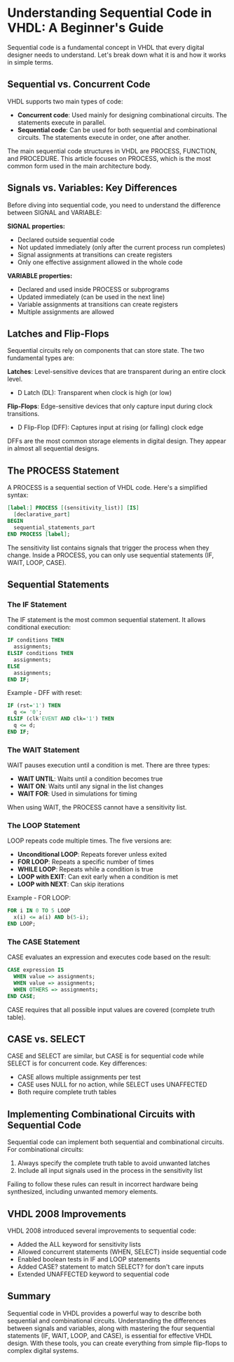 # Understanding Sequential Code in VHDL: A Beginner's Guide

Sequential code is a fundamental concept in VHDL that every digital designer needs to understand. Let's break down what it is and how it works in simple terms.

## Sequential vs. Concurrent Code

VHDL supports two main types of code:

- **Concurrent code**: Used mainly for designing combinational circuits. The statements execute in parallel.
- **Sequential code**: Can be used for both sequential and combinational circuits. The statements execute in order, one after another.

The main sequential code structures in VHDL are PROCESS, FUNCTION, and PROCEDURE. This article focuses on PROCESS, which is the most common form used in the main architecture body.

## Signals vs. Variables: Key Differences

Before diving into sequential code, you need to understand the difference between SIGNAL and VARIABLE:

**SIGNAL properties:**
- Declared outside sequential code
- Not updated immediately (only after the current process run completes)
- Signal assignments at transitions can create registers
- Only one effective assignment allowed in the whole code

**VARIABLE properties:**
- Declared and used inside PROCESS or subprograms
- Updated immediately (can be used in the next line)
- Variable assignments at transitions can create registers
- Multiple assignments are allowed

## Latches and Flip-Flops

Sequential circuits rely on components that can store state. The two fundamental types are:

**Latches**: Level-sensitive devices that are transparent during an entire clock level.
- D Latch (DL): Transparent when clock is high (or low)

**Flip-Flops**: Edge-sensitive devices that only capture input during clock transitions.
- D Flip-Flop (DFF): Captures input at rising (or falling) clock edge

DFFs are the most common storage elements in digital design. They appear in almost all sequential designs.

## The PROCESS Statement

A PROCESS is a sequential section of VHDL code. Here's a simplified syntax:

```vhdl
[label:] PROCESS [(sensitivity_list)] [IS]
  [declarative_part]
BEGIN
  sequential_statements_part
END PROCESS [label];
```

The sensitivity list contains signals that trigger the process when they change. Inside a PROCESS, you can only use sequential statements (IF, WAIT, LOOP, CASE).

## Sequential Statements

### The IF Statement

The IF statement is the most common sequential statement. It allows conditional execution:

```vhdl
IF conditions THEN
  assignments;
ELSIF conditions THEN
  assignments;
ELSE
  assignments;
END IF;
```

Example - DFF with reset:
```vhdl
IF (rst='1') THEN
  q <= '0';
ELSIF (clk'EVENT AND clk='1') THEN
  q <= d;
END IF;
```

### The WAIT Statement

WAIT pauses execution until a condition is met. There are three types:

- **WAIT UNTIL**: Waits until a condition becomes true
- **WAIT ON**: Waits until any signal in the list changes
- **WAIT FOR**: Used in simulations for timing

When using WAIT, the PROCESS cannot have a sensitivity list.

### The LOOP Statement

LOOP repeats code multiple times. The five versions are:

- **Unconditional LOOP**: Repeats forever unless exited
- **FOR LOOP**: Repeats a specific number of times
- **WHILE LOOP**: Repeats while a condition is true
- **LOOP with EXIT**: Can exit early when a condition is met
- **LOOP with NEXT**: Can skip iterations

Example - FOR LOOP:
```vhdl
FOR i IN 0 TO 5 LOOP
  x(i) <= a(i) AND b(5-i);
END LOOP;
```

### The CASE Statement

CASE evaluates an expression and executes code based on the result:

```vhdl
CASE expression IS
  WHEN value => assignments;
  WHEN value => assignments;
  WHEN OTHERS => assignments;
END CASE;
```

CASE requires that all possible input values are covered (complete truth table).

## CASE vs. SELECT

CASE and SELECT are similar, but CASE is for sequential code while SELECT is for concurrent code. Key differences:

- CASE allows multiple assignments per test
- CASE uses NULL for no action, while SELECT uses UNAFFECTED
- Both require complete truth tables

## Implementing Combinational Circuits with Sequential Code

Sequential code can implement both sequential and combinational circuits. For combinational circuits:

1. Always specify the complete truth table to avoid unwanted latches
2. Include all input signals used in the process in the sensitivity list

Failing to follow these rules can result in incorrect hardware being synthesized, including unwanted memory elements.

## VHDL 2008 Improvements

VHDL 2008 introduced several improvements to sequential code:

- Added the ALL keyword for sensitivity lists
- Allowed concurrent statements (WHEN, SELECT) inside sequential code
- Enabled boolean tests in IF and LOOP statements
- Added CASE? statement to match SELECT? for don't care inputs
- Extended UNAFFECTED keyword to sequential code

## Summary

Sequential code in VHDL provides a powerful way to describe both sequential and combinational circuits. Understanding the differences between signals and variables, along with mastering the four sequential statements (IF, WAIT, LOOP, and CASE), is essential for effective VHDL design. With these tools, you can create everything from simple flip-flops to complex digital systems.